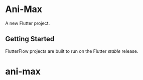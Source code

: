 # Ani-Max

A new Flutter project.

## Getting Started

FlutterFlow projects are built to run on the Flutter _stable_ release.
# ani-max
